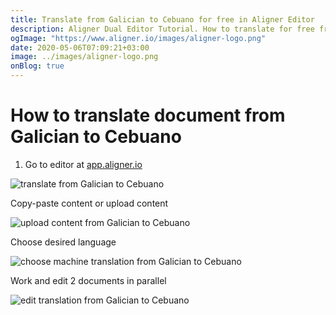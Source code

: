 ```yaml
---
title: Translate from Galician to Cebuano for free in Aligner Editor
description: Aligner Dual Editor Tutorial. How to translate for free from Galician to Cebuano. Aligner is multilingual document management platform. 
ogImage: "https://www.aligner.io/images/aligner-logo.png"
date: 2020-05-06T07:09:21+03:00
image: ../images/aligner-logo.png
onBlog: true
---
```


# How to translate document from Galician to Cebuano

1. Go to editor at [app.aligner.io](https://app.aligner.io "Aligner App web page")

![translate from Galician to Cebuano](../aligner-blank-editor.png "translate from Galician to Cebuano")

Copy-paste content or upload content

![upload content from Galician to Cebuano](../aligner-uploaded-document.png "upload content from Galician to Cebuano")

Choose desired language

![choose machine translation from Galician to Cebuano](../aligner-language-dropdown.png "choose machine translation from Galician to Cebuano")

Work and edit 2 documents in parallel

![edit translation from Galician to Cebuano](../aligner-double-sitded-editor.png "edit translation from Galician to Cebuano")

